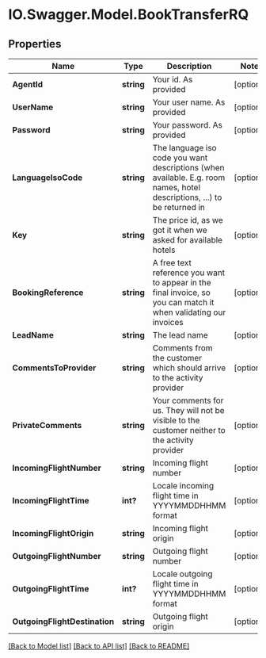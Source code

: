 # IO.Swagger.Model.BookTransferRQ
## Properties

Name | Type | Description | Notes
------------ | ------------- | ------------- | -------------
**AgentId** | **string** | Your id. As provided | [optional] 
**UserName** | **string** | Your user name. As provided | [optional] 
**Password** | **string** | Your password. As provided | [optional] 
**LanguageIsoCode** | **string** | The language iso code you want descriptions (when available. E.g. room names, hotel descriptions, ...) to be returned in | [optional] 
**Key** | **string** | The price id, as we got it when we asked for available hotels | [optional] 
**BookingReference** | **string** | A free text reference you want to appear in the final invoice, so you can match it when validating our invoices | [optional] 
**LeadName** | **string** | The lead name | [optional] 
**CommentsToProvider** | **string** | Comments from the customer which should arrive to the activity provider | [optional] 
**PrivateComments** | **string** | Your comments for us. They will not be visible to the customer neither to the activity provider | [optional] 
**IncomingFlightNumber** | **string** | Incoming flight number | [optional] 
**IncomingFlightTime** | **int?** | Locale incoming flight time in YYYYMMDDHHMM format | [optional] 
**IncomingFlightOrigin** | **string** | Incoming flight origin | [optional] 
**OutgoingFlightNumber** | **string** | Outgoing flight number | [optional] 
**OutgoingFlightTime** | **int?** | Locale outgoing flight time in YYYYMMDDHHMM format | [optional] 
**OutgoingFlightDestination** | **string** | Outgoing flight origin | [optional] 

[[Back to Model list]](../README.md#documentation-for-models) [[Back to API list]](../README.md#documentation-for-api-endpoints) [[Back to README]](../README.md)

